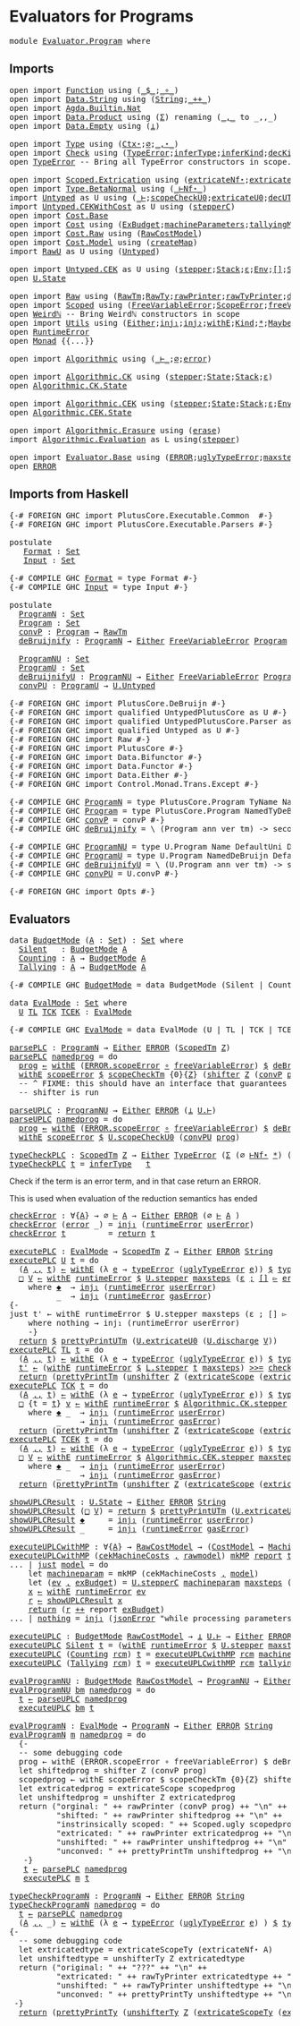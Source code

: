 # Evaluators for Programs

<pre class="Agda"><a id="32" class="Keyword">module</a> <a id="39" href="Evaluator.Program.html" class="Module">Evaluator.Program</a> <a id="57" class="Keyword">where</a>
</pre>
## Imports

<pre class="Agda"><a id="84" class="Keyword">open</a> <a id="89" class="Keyword">import</a> <a id="96" href="Function.html" class="Module">Function</a> <a id="105" class="Keyword">using</a> <a id="111" class="Symbol">(</a><a id="112" href="Function.Base.html#1928" class="Function Operator">_$_</a><a id="115" class="Symbol">;</a><a id="116" href="Function.Base.html#1040" class="Function Operator">_∘_</a><a id="119" class="Symbol">)</a>
<a id="121" class="Keyword">open</a> <a id="126" class="Keyword">import</a> <a id="133" href="Data.String.html" class="Module">Data.String</a> <a id="145" class="Keyword">using</a> <a id="151" class="Symbol">(</a><a id="152" href="Agda.Builtin.String.html#335" class="Postulate">String</a><a id="158" class="Symbol">;</a><a id="159" href="Data.String.Base.html#2375" class="Function Operator">_++_</a><a id="163" class="Symbol">)</a>
<a id="165" class="Keyword">open</a> <a id="170" class="Keyword">import</a> <a id="177" href="Agda.Builtin.Nat.html" class="Module">Agda.Builtin.Nat</a>
<a id="194" class="Keyword">open</a> <a id="199" class="Keyword">import</a> <a id="206" href="Data.Product.html" class="Module">Data.Product</a> <a id="219" class="Keyword">using</a> <a id="225" class="Symbol">(</a><a id="226" href="Agda.Builtin.Sigma.html#165" class="Record">Σ</a><a id="227" class="Symbol">)</a> <a id="229" class="Keyword">renaming</a> <a id="238" class="Symbol">(</a><a id="239" href="Agda.Builtin.Sigma.html#235" class="InductiveConstructor Operator">_,_</a> <a id="243" class="Symbol">to</a> <a id="246" class="InductiveConstructor Operator">_,,_</a><a id="250" class="Symbol">)</a>
<a id="252" class="Keyword">open</a> <a id="257" class="Keyword">import</a> <a id="264" href="Data.Empty.html" class="Module">Data.Empty</a> <a id="275" class="Keyword">using</a> <a id="281" class="Symbol">(</a><a id="282" href="Data.Empty.html#535" class="Datatype">⊥</a><a id="283" class="Symbol">)</a> 

<a id="287" class="Keyword">open</a> <a id="292" class="Keyword">import</a> <a id="299" href="Type.html" class="Module">Type</a> <a id="304" class="Keyword">using</a> <a id="310" class="Symbol">(</a><a id="311" href="Type.html#515" class="Datatype">Ctx⋆</a><a id="315" class="Symbol">;</a><a id="316" href="Type.html#534" class="InductiveConstructor">∅</a><a id="317" class="Symbol">;</a><a id="318" href="Type.html#545" class="InductiveConstructor Operator">_,⋆_</a><a id="322" class="Symbol">)</a>
<a id="324" class="Keyword">open</a> <a id="329" class="Keyword">import</a> <a id="336" href="Check.html" class="Module">Check</a> <a id="342" class="Keyword">using</a> <a id="348" class="Symbol">(</a><a id="349" href="Check.html#2113" class="Datatype">TypeError</a><a id="358" class="Symbol">;</a><a id="359" href="Check.html#17832" class="Function">inferType</a><a id="368" class="Symbol">;</a><a id="369" href="Check.html#8682" class="Function">inferKind</a><a id="378" class="Symbol">;</a><a id="379" href="Check.html#3290" class="Function">decKind</a><a id="386" class="Symbol">;</a><a id="387" href="Check.html#8606" class="Function">checkKind</a><a id="396" class="Symbol">;</a><a id="397" href="Check.html#17738" class="Function">checkType</a><a id="406" class="Symbol">)</a>
<a id="408" class="Keyword">open</a> <a id="413" href="Check.html#2113" class="Module">TypeError</a> <a id="423" class="Comment">-- Bring all TypeError constructors in scope.</a>

<a id="470" class="Keyword">open</a> <a id="475" class="Keyword">import</a> <a id="482" href="Scoped.Extrication.html" class="Module">Scoped.Extrication</a> <a id="501" class="Keyword">using</a> <a id="507" class="Symbol">(</a><a id="508" href="Scoped.Extrication.html#1270" class="Function">extricateNf⋆</a><a id="520" class="Symbol">;</a><a id="521" href="Scoped.Extrication.html#2985" class="Function">extricate</a><a id="530" class="Symbol">)</a>
<a id="532" class="Keyword">open</a> <a id="537" class="Keyword">import</a> <a id="544" href="Type.BetaNormal.html" class="Module">Type.BetaNormal</a> <a id="560" class="Keyword">using</a> <a id="566" class="Symbol">(</a><a id="567" href="Type.BetaNormal.html#1002" class="Datatype Operator">_⊢Nf⋆_</a><a id="573" class="Symbol">)</a>
<a id="575" class="Keyword">import</a> <a id="582" href="Untyped.html" class="Module">Untyped</a> <a id="590" class="Symbol">as</a> <a id="593" class="Module">U</a> <a id="595" class="Keyword">using</a> <a id="601" class="Symbol">(</a><a id="602" href="Untyped.html#1295" class="Datatype Operator">_⊢</a><a id="604" class="Symbol">;</a><a id="605" href="Untyped.html#5840" class="Function">scopeCheckU0</a><a id="617" class="Symbol">;</a><a id="618" href="Untyped.html#4512" class="Function">extricateU0</a><a id="629" class="Symbol">;</a><a id="630" href="Untyped.html#6023" class="Function">decUTm</a><a id="636" class="Symbol">)</a>
<a id="638" class="Keyword">import</a> <a id="645" href="Untyped.CEKWithCost.html" class="Module">Untyped.CEKWithCost</a> <a id="665" class="Symbol">as</a> <a id="668" class="Module">U</a> <a id="670" class="Keyword">using</a> <a id="676" class="Symbol">(</a><a id="677" href="Untyped.CEKWithCost.html#6578" class="Function">stepperC</a><a id="685" class="Symbol">)</a>
<a id="687" class="Keyword">open</a> <a id="692" class="Keyword">import</a> <a id="699" href="Cost.Base.html" class="Module">Cost.Base</a>
<a id="709" class="Keyword">open</a> <a id="714" class="Keyword">import</a> <a id="721" href="Cost.html" class="Module">Cost</a> <a id="726" class="Keyword">using</a> <a id="732" class="Symbol">(</a><a id="733" href="Cost.html#1926" class="Record">ExBudget</a><a id="741" class="Symbol">;</a><a id="742" href="Cost.html#4619" class="Function">machineParameters</a><a id="759" class="Symbol">;</a><a id="760" href="Cost.html#6831" class="Function">tallyingMachineParameters</a><a id="785" class="Symbol">;</a><a id="786" href="Cost.html#4834" class="Function">countingReport</a><a id="800" class="Symbol">;</a><a id="801" href="Cost.html#7084" class="Function">tallyingReport</a><a id="815" class="Symbol">;</a><a id="816" href="Cost.html#3578" class="Function">CostModel</a><a id="825" class="Symbol">)</a>
<a id="827" class="Keyword">open</a> <a id="832" class="Keyword">import</a> <a id="839" href="Cost.Raw.html" class="Module">Cost.Raw</a> <a id="848" class="Keyword">using</a> <a id="854" class="Symbol">(</a><a id="855" href="Cost.Raw.html#4818" class="Function">RawCostModel</a><a id="867" class="Symbol">)</a>
<a id="869" class="Keyword">open</a> <a id="874" class="Keyword">import</a> <a id="881" href="Cost.Model.html" class="Module">Cost.Model</a> <a id="892" class="Keyword">using</a> <a id="898" class="Symbol">(</a><a id="899" href="Cost.Model.html#8450" class="Function">createMap</a><a id="908" class="Symbol">)</a>
<a id="910" class="Keyword">import</a> <a id="917" href="RawU.html" class="Module">RawU</a> <a id="922" class="Symbol">as</a> <a id="925" class="Module">U</a> <a id="927" class="Keyword">using</a> <a id="933" class="Symbol">(</a><a id="934" href="RawU.html#6136" class="Datatype">Untyped</a><a id="941" class="Symbol">)</a>

<a id="944" class="Keyword">open</a> <a id="949" class="Keyword">import</a> <a id="956" href="Untyped.CEK.html" class="Module">Untyped.CEK</a> <a id="968" class="Symbol">as</a> <a id="971" class="Module">U</a> <a id="973" class="Keyword">using</a> <a id="979" class="Symbol">(</a><a id="980" href="Untyped.CEK.html#21028" class="Function">stepper</a><a id="987" class="Symbol">;</a><a id="988" href="Untyped.CEK.html#1138" class="Datatype">Stack</a><a id="993" class="Symbol">;</a><a id="994" href="Untyped.CEK.html#1168" class="InductiveConstructor">ε</a><a id="995" class="Symbol">;</a><a id="996" href="Untyped.CEK.html#1241" class="Datatype">Env</a><a id="999" class="Symbol">;</a><a id="1000" href="Untyped.CEK.html#1265" class="InductiveConstructor">[]</a><a id="1002" class="Symbol">;</a><a id="1003" href="Untyped.CEK.html#3507" class="Datatype">State</a><a id="1008" class="Symbol">)</a>
<a id="1010" class="Keyword">open</a> <a id="1015" href="Untyped.CEK.html#3507" class="Module">U.State</a>

<a id="1024" class="Keyword">open</a> <a id="1029" class="Keyword">import</a> <a id="1036" href="Raw.html" class="Module">Raw</a> <a id="1040" class="Keyword">using</a> <a id="1046" class="Symbol">(</a><a id="1047" href="Raw.html#1403" class="Datatype">RawTm</a><a id="1052" class="Symbol">;</a><a id="1053" href="Raw.html#778" class="Datatype">RawTy</a><a id="1058" class="Symbol">;</a><a id="1059" href="Raw.html#5704" class="Function">rawPrinter</a><a id="1069" class="Symbol">;</a><a id="1070" href="Raw.html#4675" class="Function">rawTyPrinter</a><a id="1082" class="Symbol">;</a><a id="1083" href="Raw.html#2608" class="Function">decRTy</a><a id="1089" class="Symbol">;</a><a id="1090" href="Raw.html#3421" class="Function">decRTm</a><a id="1096" class="Symbol">)</a>
<a id="1098" class="Keyword">open</a> <a id="1103" class="Keyword">import</a> <a id="1110" href="Scoped.html" class="Module">Scoped</a> <a id="1117" class="Keyword">using</a> <a id="1123" class="Symbol">(</a><a id="1124" href="Scoped.html#7696" class="Postulate">FreeVariableError</a><a id="1141" class="Symbol">;</a><a id="1142" href="Scoped.html#7791" class="Datatype">ScopeError</a><a id="1152" class="Symbol">;</a><a id="1153" href="Scoped.html#7840" class="InductiveConstructor">freeVariableError</a><a id="1170" class="Symbol">;</a><a id="1171" href="Scoped.html#10940" class="Function">extricateScopeTy</a><a id="1187" class="Symbol">;</a><a id="1188" href="Scoped.html#6863" class="Datatype">ScopedTm</a><a id="1196" class="Symbol">;</a><a id="1197" href="Scoped.html#1381" class="Datatype">Weirdℕ</a><a id="1203" class="Symbol">;</a><a id="1204" href="Scoped.html#9699" class="Function">scopeCheckTm</a><a id="1216" class="Symbol">;</a><a id="1217" href="Scoped.html#4326" class="Function">shifter</a><a id="1224" class="Symbol">;</a><a id="1225" href="Scoped.html#5985" class="Function">unshifter</a><a id="1234" class="Symbol">;</a><a id="1235" href="Scoped.html#11919" class="Function">extricateScope</a><a id="1249" class="Symbol">;</a><a id="1250" href="Scoped.html#5160" class="Function">unshifterTy</a><a id="1261" class="Symbol">;</a><a id="1262" href="Scoped.html#8523" class="Function">scopeCheckTy</a><a id="1274" class="Symbol">;</a><a id="1275" href="Scoped.html#3525" class="Function">shifterTy</a><a id="1284" class="Symbol">)</a>
<a id="1286" class="Keyword">open</a> <a id="1291" href="Scoped.html#1381" class="Module">Weirdℕ</a> <a id="1298" class="Comment">-- Bring Weirdℕ constructors in scope</a>
<a id="1336" class="Keyword">open</a> <a id="1341" class="Keyword">import</a> <a id="1348" href="Utils.html" class="Module">Utils</a> <a id="1354" class="Keyword">using</a> <a id="1360" class="Symbol">(</a><a id="1361" href="Utils.html#1092" class="Datatype">Either</a><a id="1367" class="Symbol">;</a><a id="1368" href="Utils.html#1125" class="InductiveConstructor">inj₁</a><a id="1372" class="Symbol">;</a><a id="1373" href="Utils.html#1149" class="InductiveConstructor">inj₂</a><a id="1377" class="Symbol">;</a><a id="1378" href="Utils.html#3666" class="Function">withE</a><a id="1383" class="Symbol">;</a><a id="1384" href="Utils.html#6768" class="Datatype">Kind</a><a id="1388" class="Symbol">;</a><a id="1389" href="Utils.html#6787" class="InductiveConstructor">*</a><a id="1390" class="Symbol">;</a><a id="1391" href="Agda.Builtin.Maybe.html#135" class="Datatype">Maybe</a><a id="1396" class="Symbol">;</a><a id="1397" href="Agda.Builtin.Maybe.html#194" class="InductiveConstructor">nothing</a><a id="1404" class="Symbol">;</a><a id="1405" href="Agda.Builtin.Maybe.html#173" class="InductiveConstructor">just</a><a id="1409" class="Symbol">;</a><a id="1410" href="Utils.html#2832" class="Record">Monad</a><a id="1415" class="Symbol">;</a><a id="1416" href="Utils.html#4328" class="Datatype">RuntimeError</a><a id="1428" class="Symbol">;</a><a id="1429" href="Utils.html#3781" class="Function">dec2Either</a><a id="1439" class="Symbol">;</a><a id="1440" href="Utils.html#3971" class="InductiveConstructor Operator">_,_</a><a id="1443" class="Symbol">)</a>
<a id="1445" class="Keyword">open</a> <a id="1450" href="Utils.html#4328" class="Module">RuntimeError</a>
<a id="1463" class="Keyword">open</a> <a id="1468" href="Utils.html#2832" class="Module">Monad</a> <a id="1474" class="Symbol">{{...}}</a>

<a id="1483" class="Keyword">open</a> <a id="1488" class="Keyword">import</a> <a id="1495" href="Algorithmic.html" class="Module">Algorithmic</a> <a id="1507" class="Keyword">using</a> <a id="1513" class="Symbol">(</a><a id="1514" href="Algorithmic.html#5258" class="Datatype Operator">_⊢_</a><a id="1517" class="Symbol">;</a><a id="1518" href="Algorithmic.html#1628" class="InductiveConstructor">∅</a><a id="1519" class="Symbol">;</a><a id="1520" href="Algorithmic.html#7612" class="InductiveConstructor">error</a><a id="1525" class="Symbol">)</a>

<a id="1528" class="Keyword">open</a> <a id="1533" class="Keyword">import</a> <a id="1540" href="Algorithmic.CK.html" class="Module">Algorithmic.CK</a> <a id="1555" class="Keyword">using</a> <a id="1561" class="Symbol">(</a><a id="1562" href="Algorithmic.CK.html#4578" class="Function">stepper</a><a id="1569" class="Symbol">;</a><a id="1570" href="Algorithmic.CK.html#1271" class="Datatype">State</a><a id="1575" class="Symbol">;</a><a id="1576" href="Algorithmic.CK.html#1084" class="Datatype">Stack</a><a id="1581" class="Symbol">;</a><a id="1582" href="Algorithmic.CK.html#1135" class="InductiveConstructor">ε</a><a id="1583" class="Symbol">)</a>
<a id="1585" class="Keyword">open</a> <a id="1590" href="Algorithmic.CK.html#1271" class="Module">Algorithmic.CK.State</a>

<a id="1612" class="Keyword">open</a> <a id="1617" class="Keyword">import</a> <a id="1624" href="Algorithmic.CEK.html" class="Module">Algorithmic.CEK</a> <a id="1640" class="Keyword">using</a> <a id="1646" class="Symbol">(</a><a id="1647" href="Algorithmic.CEK.html#18491" class="Function">stepper</a><a id="1654" class="Symbol">;</a><a id="1655" href="Algorithmic.CEK.html#16090" class="Datatype">State</a><a id="1660" class="Symbol">;</a><a id="1661" href="Algorithmic.CEK.html#15959" class="Datatype">Stack</a><a id="1666" class="Symbol">;</a><a id="1667" href="Algorithmic.CEK.html#16011" class="InductiveConstructor">ε</a><a id="1668" class="Symbol">;</a><a id="1669" href="Algorithmic.CEK.html#1802" class="Datatype">Env</a><a id="1672" class="Symbol">;</a><a id="1673" href="Algorithmic.CEK.html#3805" class="InductiveConstructor">[]</a><a id="1675" class="Symbol">)</a>
<a id="1677" class="Keyword">open</a> <a id="1682" href="Algorithmic.CEK.html#16090" class="Module">Algorithmic.CEK.State</a>

<a id="1705" class="Keyword">open</a> <a id="1710" class="Keyword">import</a> <a id="1717" href="Algorithmic.Erasure.html" class="Module">Algorithmic.Erasure</a> <a id="1737" class="Keyword">using</a> <a id="1743" class="Symbol">(</a><a id="1744" href="Algorithmic.Erasure.html#2188" class="Function">erase</a><a id="1749" class="Symbol">)</a>
<a id="1751" class="Keyword">import</a> <a id="1758" href="Algorithmic.Evaluation.html" class="Module">Algorithmic.Evaluation</a> <a id="1781" class="Symbol">as</a> <a id="1784" class="Module">L</a> <a id="1786" class="Keyword">using</a><a id="1791" class="Symbol">(</a><a id="1792" href="Algorithmic.Evaluation.html#2063" class="Function">stepper</a><a id="1799" class="Symbol">)</a>

<a id="1802" class="Keyword">open</a> <a id="1807" class="Keyword">import</a> <a id="1814" href="Evaluator.Base.html" class="Module">Evaluator.Base</a> <a id="1829" class="Keyword">using</a> <a id="1835" class="Symbol">(</a><a id="1836" href="Evaluator.Base.html#1210" class="Datatype">ERROR</a><a id="1841" class="Symbol">;</a><a id="1842" href="Evaluator.Base.html#1431" class="Function">uglyTypeError</a><a id="1855" class="Symbol">;</a><a id="1856" href="Evaluator.Base.html#3031" class="Function">maxsteps</a><a id="1864" class="Symbol">;</a><a id="1865" href="Evaluator.Base.html#770" class="Postulate">prettyPrintUTm</a><a id="1879" class="Symbol">;</a><a id="1880" href="Evaluator.Base.html#703" class="Postulate">prettyPrintTm</a><a id="1893" class="Symbol">;</a><a id="1894" href="Evaluator.Base.html#736" class="Postulate">prettyPrintTy</a><a id="1907" class="Symbol">;</a><a id="1908" href="Evaluator.Base.html#458" class="Postulate">ParseError</a><a id="1918" class="Symbol">)</a>
<a id="1920" class="Keyword">open</a> <a id="1925" href="Evaluator.Base.html#1210" class="Module">ERROR</a>
</pre>
## Imports from Haskell

<pre class="Agda"><a id="1965" class="Symbol">{-#</a> <a id="1969" class="Keyword">FOREIGN</a> <a id="1977" class="Pragma">GHC</a> <a id="1981" class="Pragma">import</a> <a id="1988" class="Pragma">PlutusCore.Executable.Common</a>  <a id="2018" class="Symbol">#-}</a>
<a id="2022" class="Symbol">{-#</a> <a id="2026" class="Keyword">FOREIGN</a> <a id="2034" class="Pragma">GHC</a> <a id="2038" class="Pragma">import</a> <a id="2045" class="Pragma">PlutusCore.Executable.Parsers</a> <a id="2075" class="Symbol">#-}</a>

<a id="2080" class="Keyword">postulate</a>
   <a id="Format"></a><a id="2093" href="Evaluator.Program.html#2093" class="Postulate">Format</a> <a id="2100" class="Symbol">:</a> <a id="2102" href="Agda.Primitive.html#388" class="Primitive">Set</a>
   <a id="Input"></a><a id="2109" href="Evaluator.Program.html#2109" class="Postulate">Input</a> <a id="2115" class="Symbol">:</a> <a id="2117" href="Agda.Primitive.html#388" class="Primitive">Set</a>

<a id="2122" class="Symbol">{-#</a> <a id="2126" class="Keyword">COMPILE</a> <a id="2134" class="Keyword">GHC</a> <a id="2138" href="Evaluator.Program.html#2093" class="Postulate">Format</a> <a id="2145" class="Pragma">=</a> <a id="2147" class="Pragma">type</a> <a id="2152" class="Pragma">Format</a> <a id="2159" class="Symbol">#-}</a>
<a id="2163" class="Symbol">{-#</a> <a id="2167" class="Keyword">COMPILE</a> <a id="2175" class="Keyword">GHC</a> <a id="2179" href="Evaluator.Program.html#2109" class="Postulate">Input</a> <a id="2185" class="Pragma">=</a> <a id="2187" class="Pragma">type</a> <a id="2192" class="Pragma">Input</a> <a id="2198" class="Symbol">#-}</a>

<a id="2203" class="Keyword">postulate</a>
  <a id="ProgramN"></a><a id="2215" href="Evaluator.Program.html#2215" class="Postulate">ProgramN</a> <a id="2224" class="Symbol">:</a> <a id="2226" href="Agda.Primitive.html#388" class="Primitive">Set</a>
  <a id="Program"></a><a id="2232" href="Evaluator.Program.html#2232" class="Postulate">Program</a> <a id="2240" class="Symbol">:</a> <a id="2242" href="Agda.Primitive.html#388" class="Primitive">Set</a>
  <a id="convP"></a><a id="2248" href="Evaluator.Program.html#2248" class="Postulate">convP</a> <a id="2254" class="Symbol">:</a> <a id="2256" href="Evaluator.Program.html#2232" class="Postulate">Program</a> <a id="2264" class="Symbol">→</a> <a id="2266" href="Raw.html#1403" class="Datatype">RawTm</a>
  <a id="deBruijnify"></a><a id="2274" href="Evaluator.Program.html#2274" class="Postulate">deBruijnify</a> <a id="2286" class="Symbol">:</a> <a id="2288" href="Evaluator.Program.html#2215" class="Postulate">ProgramN</a> <a id="2297" class="Symbol">→</a> <a id="2299" href="Utils.html#1092" class="Datatype">Either</a> <a id="2306" href="Scoped.html#7696" class="Postulate">FreeVariableError</a> <a id="2324" href="Evaluator.Program.html#2232" class="Postulate">Program</a>

  <a id="ProgramNU"></a><a id="2335" href="Evaluator.Program.html#2335" class="Postulate">ProgramNU</a> <a id="2345" class="Symbol">:</a> <a id="2347" href="Agda.Primitive.html#388" class="Primitive">Set</a>
  <a id="ProgramU"></a><a id="2353" href="Evaluator.Program.html#2353" class="Postulate">ProgramU</a> <a id="2362" class="Symbol">:</a> <a id="2364" href="Agda.Primitive.html#388" class="Primitive">Set</a>
  <a id="deBruijnifyU"></a><a id="2370" href="Evaluator.Program.html#2370" class="Postulate">deBruijnifyU</a> <a id="2383" class="Symbol">:</a> <a id="2385" href="Evaluator.Program.html#2335" class="Postulate">ProgramNU</a> <a id="2395" class="Symbol">→</a> <a id="2397" href="Utils.html#1092" class="Datatype">Either</a> <a id="2404" href="Scoped.html#7696" class="Postulate">FreeVariableError</a> <a id="2422" href="Evaluator.Program.html#2353" class="Postulate">ProgramU</a>
  <a id="convPU"></a><a id="2433" href="Evaluator.Program.html#2433" class="Postulate">convPU</a> <a id="2440" class="Symbol">:</a> <a id="2442" href="Evaluator.Program.html#2353" class="Postulate">ProgramU</a> <a id="2451" class="Symbol">→</a> <a id="2453" href="RawU.html#6136" class="Datatype">U.Untyped</a>

<a id="2464" class="Symbol">{-#</a> <a id="2468" class="Keyword">FOREIGN</a> <a id="2476" class="Pragma">GHC</a> <a id="2480" class="Pragma">import</a> <a id="2487" class="Pragma">PlutusCore.DeBruijn</a> <a id="2507" class="Symbol">#-}</a>
<a id="2511" class="Symbol">{-#</a> <a id="2515" class="Keyword">FOREIGN</a> <a id="2523" class="Pragma">GHC</a> <a id="2527" class="Pragma">import</a> <a id="2534" class="Pragma">qualified</a> <a id="2544" class="Pragma">UntypedPlutusCore</a> <a id="2562" class="Pragma">as</a> <a id="2565" class="Pragma">U</a> <a id="2567" class="Symbol">#-}</a>
<a id="2571" class="Symbol">{-#</a> <a id="2575" class="Keyword">FOREIGN</a> <a id="2583" class="Pragma">GHC</a> <a id="2587" class="Pragma">import</a> <a id="2594" class="Pragma">qualified</a> <a id="2604" class="Pragma">UntypedPlutusCore.Parser</a> <a id="2629" class="Pragma">as</a> <a id="2632" class="Pragma">U</a> <a id="2634" class="Symbol">#-}</a>
<a id="2638" class="Symbol">{-#</a> <a id="2642" class="Keyword">FOREIGN</a> <a id="2650" class="Pragma">GHC</a> <a id="2654" class="Pragma">import</a> <a id="2661" class="Pragma">qualified</a> <a id="2671" class="Pragma">Untyped</a> <a id="2679" class="Pragma">as</a> <a id="2682" class="Pragma">U</a> <a id="2684" class="Symbol">#-}</a>
<a id="2688" class="Symbol">{-#</a> <a id="2692" class="Keyword">FOREIGN</a> <a id="2700" class="Pragma">GHC</a> <a id="2704" class="Pragma">import</a> <a id="2711" class="Pragma">Raw</a> <a id="2715" class="Symbol">#-}</a>
<a id="2719" class="Symbol">{-#</a> <a id="2723" class="Keyword">FOREIGN</a> <a id="2731" class="Pragma">GHC</a> <a id="2735" class="Pragma">import</a> <a id="2742" class="Pragma">PlutusCore</a> <a id="2753" class="Symbol">#-}</a>
<a id="2757" class="Symbol">{-#</a> <a id="2761" class="Keyword">FOREIGN</a> <a id="2769" class="Pragma">GHC</a> <a id="2773" class="Pragma">import</a> <a id="2780" class="Pragma">Data.Bifunctor</a> <a id="2795" class="Symbol">#-}</a>
<a id="2799" class="Symbol">{-#</a> <a id="2803" class="Keyword">FOREIGN</a> <a id="2811" class="Pragma">GHC</a> <a id="2815" class="Pragma">import</a> <a id="2822" class="Pragma">Data.Functor</a> <a id="2835" class="Symbol">#-}</a>
<a id="2839" class="Symbol">{-#</a> <a id="2843" class="Keyword">FOREIGN</a> <a id="2851" class="Pragma">GHC</a> <a id="2855" class="Pragma">import</a> <a id="2862" class="Pragma">Data.Either</a> <a id="2874" class="Symbol">#-}</a>
<a id="2878" class="Symbol">{-#</a> <a id="2882" class="Keyword">FOREIGN</a> <a id="2890" class="Pragma">GHC</a> <a id="2894" class="Pragma">import</a> <a id="2901" class="Pragma">Control.Monad.Trans.Except</a> <a id="2928" class="Symbol">#-}</a>

<a id="2933" class="Symbol">{-#</a> <a id="2937" class="Keyword">COMPILE</a> <a id="2945" class="Keyword">GHC</a> <a id="2949" href="Evaluator.Program.html#2215" class="Postulate">ProgramN</a> <a id="2958" class="Pragma">=</a> <a id="2960" class="Pragma">type</a> <a id="2965" class="Pragma">PlutusCore.Program</a> <a id="2984" class="Pragma">TyName</a> <a id="2991" class="Pragma">Name</a> <a id="2996" class="Pragma">DefaultUni</a> <a id="3007" class="Pragma">DefaultFun</a> <a id="3018" class="Pragma">PlutusCore.SrcSpan</a> <a id="3037" class="Symbol">#-}</a>
<a id="3041" class="Symbol">{-#</a> <a id="3045" class="Keyword">COMPILE</a> <a id="3053" class="Keyword">GHC</a> <a id="3057" href="Evaluator.Program.html#2232" class="Postulate">Program</a> <a id="3065" class="Pragma">=</a> <a id="3067" class="Pragma">type</a> <a id="3072" class="Pragma">PlutusCore.Program</a> <a id="3091" class="Pragma">NamedTyDeBruijn</a> <a id="3107" class="Pragma">NamedDeBruijn</a> <a id="3121" class="Pragma">DefaultUni</a> <a id="3132" class="Pragma">DefaultFun</a> <a id="3143" class="Pragma">()</a> <a id="3146" class="Symbol">#-}</a>
<a id="3150" class="Symbol">{-#</a> <a id="3154" class="Keyword">COMPILE</a> <a id="3162" class="Keyword">GHC</a> <a id="3166" href="Evaluator.Program.html#2248" class="Postulate">convP</a> <a id="3172" class="Pragma">=</a> <a id="3174" class="Pragma">convP</a> <a id="3180" class="Symbol">#-}</a>
<a id="3184" class="Symbol">{-#</a> <a id="3188" class="Keyword">COMPILE</a> <a id="3196" class="Keyword">GHC</a> <a id="3200" href="Evaluator.Program.html#2274" class="Postulate">deBruijnify</a> <a id="3212" class="Pragma">=</a> <a id="3214" class="Pragma">\</a> <a id="3216" class="Pragma">(Program</a> <a id="3225" class="Pragma">ann</a> <a id="3229" class="Pragma">ver</a> <a id="3233" class="Pragma">tm)</a> <a id="3237" class="Pragma">-&gt;</a> <a id="3240" class="Pragma">second</a> <a id="3247" class="Pragma">(void</a> <a id="3253" class="Pragma">.</a> <a id="3255" class="Pragma">Program</a> <a id="3263" class="Pragma">ann</a> <a id="3267" class="Pragma">ver)</a> <a id="3272" class="Pragma">.</a> <a id="3274" class="Pragma">runExcept</a> <a id="3284" class="Pragma">$</a> <a id="3286" class="Pragma">deBruijnTerm</a> <a id="3299" class="Pragma">tm</a> <a id="3302" class="Symbol">#-}</a>

<a id="3307" class="Symbol">{-#</a> <a id="3311" class="Keyword">COMPILE</a> <a id="3319" class="Keyword">GHC</a> <a id="3323" href="Evaluator.Program.html#2335" class="Postulate">ProgramNU</a> <a id="3333" class="Pragma">=</a> <a id="3335" class="Pragma">type</a> <a id="3340" class="Pragma">U.Program</a> <a id="3350" class="Pragma">Name</a> <a id="3355" class="Pragma">DefaultUni</a> <a id="3366" class="Pragma">DefaultFun</a> <a id="3377" class="Pragma">PlutusCore.SrcSpan</a> <a id="3396" class="Symbol">#-}</a>
<a id="3400" class="Symbol">{-#</a> <a id="3404" class="Keyword">COMPILE</a> <a id="3412" class="Keyword">GHC</a> <a id="3416" href="Evaluator.Program.html#2353" class="Postulate">ProgramU</a> <a id="3425" class="Pragma">=</a> <a id="3427" class="Pragma">type</a> <a id="3432" class="Pragma">U.Program</a> <a id="3442" class="Pragma">NamedDeBruijn</a> <a id="3456" class="Pragma">DefaultUni</a> <a id="3467" class="Pragma">DefaultFun</a> <a id="3478" class="Pragma">()</a> <a id="3481" class="Symbol">#-}</a>
<a id="3485" class="Symbol">{-#</a> <a id="3489" class="Keyword">COMPILE</a> <a id="3497" class="Keyword">GHC</a> <a id="3501" href="Evaluator.Program.html#2370" class="Postulate">deBruijnifyU</a> <a id="3514" class="Pragma">=</a> <a id="3516" class="Pragma">\</a> <a id="3518" class="Pragma">(U.Program</a> <a id="3529" class="Pragma">ann</a> <a id="3533" class="Pragma">ver</a> <a id="3537" class="Pragma">tm)</a> <a id="3541" class="Pragma">-&gt;</a> <a id="3544" class="Pragma">second</a> <a id="3551" class="Pragma">(void</a> <a id="3557" class="Pragma">.</a> <a id="3559" class="Pragma">U.Program</a> <a id="3569" class="Pragma">ann</a> <a id="3573" class="Pragma">ver)</a> <a id="3578" class="Pragma">.</a> <a id="3580" class="Pragma">runExcept</a> <a id="3590" class="Pragma">$</a> <a id="3592" class="Pragma">U.deBruijnTerm</a> <a id="3607" class="Pragma">tm</a> <a id="3610" class="Symbol">#-}</a>
<a id="3614" class="Symbol">{-#</a> <a id="3618" class="Keyword">COMPILE</a> <a id="3626" class="Keyword">GHC</a> <a id="3630" href="Evaluator.Program.html#2433" class="Postulate">convPU</a> <a id="3637" class="Pragma">=</a> <a id="3639" class="Pragma">U.convP</a> <a id="3647" class="Symbol">#-}</a>

<a id="3652" class="Symbol">{-#</a> <a id="3656" class="Keyword">FOREIGN</a> <a id="3664" class="Pragma">GHC</a> <a id="3668" class="Pragma">import</a> <a id="3675" class="Pragma">Opts</a> <a id="3680" class="Symbol">#-}</a>
</pre>
## Evaluators

<pre class="Agda"><a id="3708" class="Keyword">data</a> <a id="BudgetMode"></a><a id="3713" href="Evaluator.Program.html#3713" class="Datatype">BudgetMode</a> <a id="3724" class="Symbol">(</a><a id="3725" href="Evaluator.Program.html#3725" class="Bound">A</a> <a id="3727" class="Symbol">:</a> <a id="3729" href="Agda.Primitive.html#388" class="Primitive">Set</a><a id="3732" class="Symbol">)</a> <a id="3734" class="Symbol">:</a> <a id="3736" href="Agda.Primitive.html#388" class="Primitive">Set</a> <a id="3740" class="Keyword">where</a> 
  <a id="BudgetMode.Silent"></a><a id="3749" href="Evaluator.Program.html#3749" class="InductiveConstructor">Silent</a>   <a id="3758" class="Symbol">:</a> <a id="3760" href="Evaluator.Program.html#3713" class="Datatype">BudgetMode</a> <a id="3771" href="Evaluator.Program.html#3725" class="Bound">A</a>
  <a id="BudgetMode.Counting"></a><a id="3775" href="Evaluator.Program.html#3775" class="InductiveConstructor">Counting</a> <a id="3784" class="Symbol">:</a> <a id="3786" href="Evaluator.Program.html#3725" class="Bound">A</a> <a id="3788" class="Symbol">→</a> <a id="3790" href="Evaluator.Program.html#3713" class="Datatype">BudgetMode</a> <a id="3801" href="Evaluator.Program.html#3725" class="Bound">A</a>
  <a id="BudgetMode.Tallying"></a><a id="3805" href="Evaluator.Program.html#3805" class="InductiveConstructor">Tallying</a> <a id="3814" class="Symbol">:</a> <a id="3816" href="Evaluator.Program.html#3725" class="Bound">A</a> <a id="3818" class="Symbol">→</a> <a id="3820" href="Evaluator.Program.html#3713" class="Datatype">BudgetMode</a> <a id="3831" href="Evaluator.Program.html#3725" class="Bound">A</a>

<a id="3834" class="Symbol">{-#</a> <a id="3838" class="Keyword">COMPILE</a> <a id="3846" class="Keyword">GHC</a> <a id="3850" href="Evaluator.Program.html#3713" class="Datatype">BudgetMode</a> <a id="3861" class="Pragma">=</a> <a id="3863" class="Pragma">data</a> <a id="3868" class="Pragma">BudgetMode</a> <a id="3879" class="Pragma">(Silent</a> <a id="3887" class="Pragma">|</a> <a id="3889" class="Pragma">Counting</a> <a id="3898" class="Pragma">|</a> <a id="3900" class="Pragma">Tallying)</a> <a id="3910" class="Symbol">#-}</a>

<a id="3915" class="Keyword">data</a> <a id="EvalMode"></a><a id="3920" href="Evaluator.Program.html#3920" class="Datatype">EvalMode</a> <a id="3929" class="Symbol">:</a> <a id="3931" href="Agda.Primitive.html#388" class="Primitive">Set</a> <a id="3935" class="Keyword">where</a>
  <a id="EvalMode.U"></a><a id="3943" href="Evaluator.Program.html#3943" class="InductiveConstructor">U</a> <a id="EvalMode.TL"></a><a id="3945" href="Evaluator.Program.html#3945" class="InductiveConstructor">TL</a> <a id="EvalMode.TCK"></a><a id="3948" href="Evaluator.Program.html#3948" class="InductiveConstructor">TCK</a> <a id="EvalMode.TCEK"></a><a id="3952" href="Evaluator.Program.html#3952" class="InductiveConstructor">TCEK</a> <a id="3957" class="Symbol">:</a> <a id="3959" href="Evaluator.Program.html#3920" class="Datatype">EvalMode</a>

<a id="3969" class="Symbol">{-#</a> <a id="3973" class="Keyword">COMPILE</a> <a id="3981" class="Keyword">GHC</a> <a id="3985" href="Evaluator.Program.html#3920" class="Datatype">EvalMode</a> <a id="3994" class="Pragma">=</a> <a id="3996" class="Pragma">data</a> <a id="4001" class="Pragma">EvalMode</a> <a id="4010" class="Pragma">(U</a> <a id="4013" class="Pragma">|</a> <a id="4015" class="Pragma">TL</a> <a id="4018" class="Pragma">|</a> <a id="4020" class="Pragma">TCK</a> <a id="4024" class="Pragma">|</a> <a id="4026" class="Pragma">TCEK)</a> <a id="4032" class="Symbol">#-}</a>

<a id="parsePLC"></a><a id="4037" href="Evaluator.Program.html#4037" class="Function">parsePLC</a> <a id="4046" class="Symbol">:</a> <a id="4048" href="Evaluator.Program.html#2215" class="Postulate">ProgramN</a> <a id="4057" class="Symbol">→</a> <a id="4059" href="Utils.html#1092" class="Datatype">Either</a> <a id="4066" href="Evaluator.Base.html#1210" class="Datatype">ERROR</a> <a id="4072" class="Symbol">(</a><a id="4073" href="Scoped.html#6863" class="Datatype">ScopedTm</a> <a id="4082" href="Scoped.html#1406" class="InductiveConstructor">Z</a><a id="4083" class="Symbol">)</a>
<a id="4085" href="Evaluator.Program.html#4037" class="Function">parsePLC</a> <a id="4094" href="Evaluator.Program.html#4094" class="Bound">namedprog</a> <a id="4104" class="Symbol">=</a> <a id="4106" class="Keyword">do</a>
  <a id="4111" href="Evaluator.Program.html#4111" class="Bound">prog</a> <a id="4116" href="Utils.html#2907" class="Field Operator">←</a> <a id="4118" href="Utils.html#3666" class="Function">withE</a> <a id="4124" class="Symbol">(</a><a id="4125" href="Evaluator.Base.html#1293" class="InductiveConstructor">ERROR.scopeError</a> <a id="4142" href="Function.Base.html#1040" class="Function Operator">∘</a> <a id="4144" href="Scoped.html#7840" class="InductiveConstructor">freeVariableError</a><a id="4161" class="Symbol">)</a> <a id="4163" href="Function.Base.html#1928" class="Function Operator">$</a> <a id="4165" href="Evaluator.Program.html#2274" class="Postulate">deBruijnify</a> <a id="4177" href="Evaluator.Program.html#4094" class="Bound">namedprog</a>
  <a id="4189" href="Utils.html#3666" class="Function">withE</a> <a id="4195" href="Evaluator.Base.html#1293" class="InductiveConstructor">scopeError</a> <a id="4206" href="Function.Base.html#1928" class="Function Operator">$</a> <a id="4208" href="Scoped.html#9699" class="Function">scopeCheckTm</a> <a id="4221" class="Symbol">{</a><a id="4222" class="Number">0</a><a id="4223" class="Symbol">}{</a><a id="4225" href="Scoped.html#1406" class="InductiveConstructor">Z</a><a id="4226" class="Symbol">}</a> <a id="4228" class="Symbol">(</a><a id="4229" href="Scoped.html#4326" class="Function">shifter</a> <a id="4237" href="Scoped.html#1406" class="InductiveConstructor">Z</a> <a id="4239" class="Symbol">(</a><a id="4240" href="Evaluator.Program.html#2248" class="Postulate">convP</a> <a id="4246" href="Evaluator.Program.html#4111" class="Bound">prog</a><a id="4250" class="Symbol">))</a>
  <a id="4255" class="Comment">-- ^ FIXME: this should have an interface that guarantees that the</a>
  <a id="4324" class="Comment">-- shifter is run</a>

<a id="parseUPLC"></a><a id="4343" href="Evaluator.Program.html#4343" class="Function">parseUPLC</a> <a id="4353" class="Symbol">:</a> <a id="4355" href="Evaluator.Program.html#2335" class="Postulate">ProgramNU</a> <a id="4365" class="Symbol">→</a> <a id="4367" href="Utils.html#1092" class="Datatype">Either</a> <a id="4374" href="Evaluator.Base.html#1210" class="Datatype">ERROR</a> <a id="4380" class="Symbol">(</a><a id="4381" href="Data.Empty.html#535" class="Datatype">⊥</a> <a id="4383" href="Untyped.html#1295" class="Datatype Operator">U.⊢</a><a id="4386" class="Symbol">)</a>
<a id="4388" href="Evaluator.Program.html#4343" class="Function">parseUPLC</a> <a id="4398" href="Evaluator.Program.html#4398" class="Bound">namedprog</a> <a id="4408" class="Symbol">=</a> <a id="4410" class="Keyword">do</a>
  <a id="4415" href="Evaluator.Program.html#4415" class="Bound">prog</a> <a id="4420" href="Utils.html#2907" class="Field Operator">←</a> <a id="4422" href="Utils.html#3666" class="Function">withE</a> <a id="4428" class="Symbol">(</a><a id="4429" href="Evaluator.Base.html#1293" class="InductiveConstructor">ERROR.scopeError</a> <a id="4446" href="Function.Base.html#1040" class="Function Operator">∘</a> <a id="4448" href="Scoped.html#7840" class="InductiveConstructor">freeVariableError</a><a id="4465" class="Symbol">)</a> <a id="4467" href="Function.Base.html#1928" class="Function Operator">$</a> <a id="4469" href="Evaluator.Program.html#2370" class="Postulate">deBruijnifyU</a> <a id="4482" href="Evaluator.Program.html#4398" class="Bound">namedprog</a>
  <a id="4494" href="Utils.html#3666" class="Function">withE</a> <a id="4500" href="Evaluator.Base.html#1293" class="InductiveConstructor">scopeError</a> <a id="4511" href="Function.Base.html#1928" class="Function Operator">$</a> <a id="4513" href="Untyped.html#5840" class="Function">U.scopeCheckU0</a> <a id="4528" class="Symbol">(</a><a id="4529" href="Evaluator.Program.html#2433" class="Postulate">convPU</a> <a id="4536" href="Evaluator.Program.html#4415" class="Bound">prog</a><a id="4540" class="Symbol">)</a>

<a id="typeCheckPLC"></a><a id="4543" href="Evaluator.Program.html#4543" class="Function">typeCheckPLC</a> <a id="4556" class="Symbol">:</a> <a id="4558" href="Scoped.html#6863" class="Datatype">ScopedTm</a> <a id="4567" href="Scoped.html#1406" class="InductiveConstructor">Z</a> <a id="4569" class="Symbol">→</a> <a id="4571" href="Utils.html#1092" class="Datatype">Either</a> <a id="4578" href="Check.html#2113" class="Datatype">TypeError</a> <a id="4588" class="Symbol">(</a><a id="4589" href="Agda.Builtin.Sigma.html#165" class="Record">Σ</a> <a id="4591" class="Symbol">(</a><a id="4592" class="InductiveConstructor">∅</a> <a id="4594" href="Type.BetaNormal.html#1002" class="Datatype Operator">⊢Nf⋆</a> <a id="4599" href="Utils.html#6787" class="InductiveConstructor">*</a><a id="4600" class="Symbol">)</a> <a id="4602" class="Symbol">(</a><a id="4603" class="InductiveConstructor">∅</a> <a id="4605" href="Algorithmic.html#5258" class="Datatype Operator">⊢_</a><a id="4607" class="Symbol">))</a>
<a id="4610" href="Evaluator.Program.html#4543" class="Function">typeCheckPLC</a> <a id="4623" href="Evaluator.Program.html#4623" class="Bound">t</a> <a id="4625" class="Symbol">=</a> <a id="4627" href="Check.html#17832" class="Function">inferType</a> <a id="4637" class="Symbol">_</a> <a id="4639" href="Evaluator.Program.html#4623" class="Bound">t</a>
</pre>
Check if the term is an error term, and in that case return an ERROR.

This is used when evaluation of the reduction semantics has ended

<pre class="Agda"><a id="checkError"></a><a id="4788" href="Evaluator.Program.html#4788" class="Function">checkError</a> <a id="4799" class="Symbol">:</a> <a id="4801" class="Symbol">∀{</a><a id="4803" href="Evaluator.Program.html#4803" class="Bound">A</a><a id="4804" class="Symbol">}</a> <a id="4806" class="Symbol">→</a> <a id="4808" class="InductiveConstructor">∅</a> <a id="4810" href="Algorithmic.html#5258" class="Datatype Operator">⊢</a> <a id="4812" href="Evaluator.Program.html#4803" class="Bound">A</a> <a id="4814" class="Symbol">→</a> <a id="4816" href="Utils.html#1092" class="Datatype">Either</a> <a id="4823" href="Evaluator.Base.html#1210" class="Datatype">ERROR</a> <a id="4829" class="Symbol">(</a><a id="4830" class="InductiveConstructor">∅</a> <a id="4832" href="Algorithmic.html#5258" class="Datatype Operator">⊢</a> <a id="4834" href="Evaluator.Program.html#4803" class="Bound">A</a> <a id="4836" class="Symbol">)</a>
<a id="4838" href="Evaluator.Program.html#4788" class="Function">checkError</a> <a id="4849" class="Symbol">(</a><a id="4850" href="Algorithmic.html#7612" class="InductiveConstructor">error</a> <a id="4856" class="Symbol">_)</a> <a id="4859" class="Symbol">=</a> <a id="4861" href="Utils.html#1125" class="InductiveConstructor">inj₁</a> <a id="4866" class="Symbol">(</a><a id="4867" href="Evaluator.Base.html#1327" class="InductiveConstructor">runtimeError</a> <a id="4880" href="Utils.html#4381" class="InductiveConstructor">userError</a><a id="4889" class="Symbol">)</a>
<a id="4891" href="Evaluator.Program.html#4788" class="CatchallClause Function">checkError</a><a id="4901" class="CatchallClause"> </a><a id="4902" href="Evaluator.Program.html#4902" class="CatchallClause Bound">t</a>         <a id="4912" class="Symbol">=</a> <a id="4914" href="Utils.html#2879" class="Field">return</a> <a id="4921" href="Evaluator.Program.html#4902" class="Bound">t</a>

<a id="executePLC"></a><a id="4924" href="Evaluator.Program.html#4924" class="Function">executePLC</a> <a id="4935" class="Symbol">:</a> <a id="4937" href="Evaluator.Program.html#3920" class="Datatype">EvalMode</a> <a id="4946" class="Symbol">→</a> <a id="4948" href="Scoped.html#6863" class="Datatype">ScopedTm</a> <a id="4957" href="Scoped.html#1406" class="InductiveConstructor">Z</a> <a id="4959" class="Symbol">→</a> <a id="4961" href="Utils.html#1092" class="Datatype">Either</a> <a id="4968" href="Evaluator.Base.html#1210" class="Datatype">ERROR</a> <a id="4974" href="Agda.Builtin.String.html#335" class="Postulate">String</a>
<a id="4981" href="Evaluator.Program.html#4924" class="Function">executePLC</a> <a id="4992" href="Evaluator.Program.html#3943" class="InductiveConstructor">U</a> <a id="4994" href="Evaluator.Program.html#4994" class="Bound">t</a> <a id="4996" class="Symbol">=</a> <a id="4998" class="Keyword">do</a>
  <a id="5003" class="Symbol">(</a><a id="5004" href="Evaluator.Program.html#5004" class="Bound">A</a> <a id="5006" href="Evaluator.Program.html#246" class="InductiveConstructor Operator">,,</a> <a id="5009" href="Evaluator.Program.html#5009" class="Bound">t</a><a id="5010" class="Symbol">)</a> <a id="5012" href="Utils.html#2907" class="Field Operator">←</a> <a id="5014" href="Utils.html#3666" class="Function">withE</a> <a id="5020" class="Symbol">(λ</a> <a id="5023" href="Evaluator.Program.html#5023" class="Bound">e</a> <a id="5025" class="Symbol">→</a> <a id="5027" href="Evaluator.Base.html#1230" class="InductiveConstructor">typeError</a> <a id="5037" class="Symbol">(</a><a id="5038" href="Evaluator.Base.html#1431" class="Function">uglyTypeError</a> <a id="5052" href="Evaluator.Program.html#5023" class="Bound">e</a><a id="5053" class="Symbol">))</a> <a id="5056" href="Function.Base.html#1928" class="Function Operator">$</a> <a id="5058" href="Evaluator.Program.html#4543" class="Function">typeCheckPLC</a> <a id="5071" href="Evaluator.Program.html#4994" class="Bound">t</a>
  <a id="5075" href="Untyped.CEK.html#3621" class="InductiveConstructor">□</a> <a id="5077" href="Evaluator.Program.html#5077" class="Bound">V</a> <a id="5079" href="Utils.html#2907" class="Field Operator">←</a> <a id="5081" href="Utils.html#3666" class="Function">withE</a> <a id="5087" href="Evaluator.Base.html#1327" class="InductiveConstructor">runtimeError</a> <a id="5100" href="Function.Base.html#1928" class="Function Operator">$</a> <a id="5102" href="Untyped.CEK.html#21028" class="Function">U.stepper</a> <a id="5112" href="Evaluator.Base.html#3031" class="Function">maxsteps</a> <a id="5121" class="Symbol">(</a><a id="5122" href="Untyped.CEK.html#1168" class="InductiveConstructor">ε</a> <a id="5124" href="Untyped.CEK.html#3527" class="InductiveConstructor Operator">;</a> <a id="5126" href="Untyped.CEK.html#1265" class="InductiveConstructor">[]</a> <a id="5129" href="Untyped.CEK.html#3527" class="InductiveConstructor Operator">▻</a> <a id="5131" href="Algorithmic.Erasure.html#2188" class="Function">erase</a> <a id="5137" href="Evaluator.Program.html#5009" class="Bound">t</a><a id="5138" class="Symbol">)</a>
    <a id="5144" class="Keyword">where</a> <a id="5150" href="Untyped.CEK.html#3641" class="InductiveConstructor">◆</a>  <a id="5153" class="Symbol">→</a> <a id="5155" href="Utils.html#1125" class="InductiveConstructor">inj₁</a> <a id="5160" class="Symbol">(</a><a id="5161" href="Evaluator.Base.html#1327" class="InductiveConstructor">runtimeError</a> <a id="5174" href="Utils.html#4381" class="InductiveConstructor">userError</a><a id="5183" class="Symbol">)</a>
          <a id="5195" class="CatchallClause Symbol">_</a>  <a id="5198" class="Symbol">→</a> <a id="5200" href="Utils.html#1125" class="InductiveConstructor">inj₁</a> <a id="5205" class="Symbol">(</a><a id="5206" href="Evaluator.Base.html#1327" class="InductiveConstructor">runtimeError</a> <a id="5219" href="Utils.html#4355" class="InductiveConstructor">gasError</a><a id="5227" class="Symbol">)</a>
<a id="5229" class="Comment">{-
just t&#39; ← withE runtimeError $ U.stepper maxsteps (ε ; [] ▻ erase t)
    where nothing → inj₁ (runtimeError userError)
    -}</a>
  <a id="5360" href="Utils.html#2879" class="Field">return</a> <a id="5367" href="Function.Base.html#1928" class="Function Operator">$</a> <a id="5369" href="Evaluator.Base.html#770" class="Postulate">prettyPrintUTm</a> <a id="5384" class="Symbol">(</a><a id="5385" href="Untyped.html#4512" class="Function">U.extricateU0</a> <a id="5399" class="Symbol">(</a><a id="5400" href="Untyped.CEK.html#2414" class="Function">U.discharge</a> <a id="5412" href="Evaluator.Program.html#5077" class="Bound">V</a><a id="5413" class="Symbol">))</a>
<a id="5416" href="Evaluator.Program.html#4924" class="Function">executePLC</a> <a id="5427" href="Evaluator.Program.html#3945" class="InductiveConstructor">TL</a> <a id="5430" href="Evaluator.Program.html#5430" class="Bound">t</a> <a id="5432" class="Symbol">=</a> <a id="5434" class="Keyword">do</a>
  <a id="5439" class="Symbol">(</a><a id="5440" href="Evaluator.Program.html#5440" class="Bound">A</a> <a id="5442" href="Evaluator.Program.html#246" class="InductiveConstructor Operator">,,</a> <a id="5445" href="Evaluator.Program.html#5445" class="Bound">t</a><a id="5446" class="Symbol">)</a> <a id="5448" href="Utils.html#2907" class="Field Operator">←</a> <a id="5450" href="Utils.html#3666" class="Function">withE</a> <a id="5456" class="Symbol">(λ</a> <a id="5459" href="Evaluator.Program.html#5459" class="Bound">e</a> <a id="5461" class="Symbol">→</a> <a id="5463" href="Evaluator.Base.html#1230" class="InductiveConstructor">typeError</a> <a id="5473" class="Symbol">(</a><a id="5474" href="Evaluator.Base.html#1431" class="Function">uglyTypeError</a> <a id="5488" href="Evaluator.Program.html#5459" class="Bound">e</a><a id="5489" class="Symbol">))</a> <a id="5492" href="Function.Base.html#1928" class="Function Operator">$</a> <a id="5494" href="Evaluator.Program.html#4543" class="Function">typeCheckPLC</a> <a id="5507" href="Evaluator.Program.html#5430" class="Bound">t</a>
  <a id="5511" href="Evaluator.Program.html#5511" class="Bound">t&#39;</a> <a id="5514" href="Utils.html#2907" class="Field Operator">←</a> <a id="5516" class="Symbol">(</a><a id="5517" href="Utils.html#3666" class="Function">withE</a> <a id="5523" href="Evaluator.Base.html#1327" class="InductiveConstructor">runtimeError</a> <a id="5536" href="Function.Base.html#1928" class="Function Operator">$</a> <a id="5538" href="Algorithmic.Evaluation.html#2063" class="Function">L.stepper</a> <a id="5548" href="Evaluator.Program.html#5445" class="Bound">t</a> <a id="5550" href="Evaluator.Base.html#3031" class="Function">maxsteps</a><a id="5558" class="Symbol">)</a> <a id="5560" href="Utils.html#2907" class="Field Operator">&gt;&gt;=</a> <a id="5564" href="Evaluator.Program.html#4788" class="Function">checkError</a>
  <a id="5577" href="Utils.html#2879" class="Field">return</a> <a id="5584" class="Symbol">(</a><a id="5585" href="Evaluator.Base.html#703" class="Postulate">prettyPrintTm</a> <a id="5599" class="Symbol">(</a><a id="5600" href="Scoped.html#5985" class="Function">unshifter</a> <a id="5610" href="Scoped.html#1406" class="InductiveConstructor">Z</a> <a id="5612" class="Symbol">(</a><a id="5613" href="Scoped.html#11919" class="Function">extricateScope</a> <a id="5628" class="Symbol">(</a><a id="5629" href="Scoped.Extrication.html#2985" class="Function">extricate</a> <a id="5639" href="Evaluator.Program.html#5511" class="Bound">t&#39;</a><a id="5641" class="Symbol">))))</a>
<a id="5646" href="Evaluator.Program.html#4924" class="Function">executePLC</a> <a id="5657" href="Evaluator.Program.html#3948" class="InductiveConstructor">TCK</a> <a id="5661" href="Evaluator.Program.html#5661" class="Bound">t</a> <a id="5663" class="Symbol">=</a> <a id="5665" class="Keyword">do</a>
  <a id="5670" class="Symbol">(</a><a id="5671" href="Evaluator.Program.html#5671" class="Bound">A</a> <a id="5673" href="Evaluator.Program.html#246" class="InductiveConstructor Operator">,,</a> <a id="5676" href="Evaluator.Program.html#5676" class="Bound">t</a><a id="5677" class="Symbol">)</a> <a id="5679" href="Utils.html#2907" class="Field Operator">←</a> <a id="5681" href="Utils.html#3666" class="Function">withE</a> <a id="5687" class="Symbol">(λ</a> <a id="5690" href="Evaluator.Program.html#5690" class="Bound">e</a> <a id="5692" class="Symbol">→</a> <a id="5694" href="Evaluator.Base.html#1230" class="InductiveConstructor">typeError</a> <a id="5704" class="Symbol">(</a><a id="5705" href="Evaluator.Base.html#1431" class="Function">uglyTypeError</a> <a id="5719" href="Evaluator.Program.html#5690" class="Bound">e</a><a id="5720" class="Symbol">))</a> <a id="5723" href="Function.Base.html#1928" class="Function Operator">$</a> <a id="5725" href="Evaluator.Program.html#4543" class="Function">typeCheckPLC</a> <a id="5738" href="Evaluator.Program.html#5661" class="Bound">t</a>
  <a id="5742" href="Algorithmic.CK.html#1428" class="InductiveConstructor">□</a> <a id="5744" class="Symbol">{</a><a id="5745" class="Argument">t</a> <a id="5747" class="Symbol">=</a> <a id="5749" href="Evaluator.Program.html#5749" class="Bound">t</a><a id="5750" class="Symbol">}</a> <a id="5752" href="Evaluator.Program.html#5752" class="Bound">v</a> <a id="5754" href="Utils.html#2907" class="Field Operator">←</a> <a id="5756" href="Utils.html#3666" class="Function">withE</a> <a id="5762" href="Evaluator.Base.html#1327" class="InductiveConstructor">runtimeError</a> <a id="5775" href="Function.Base.html#1928" class="Function Operator">$</a> <a id="5777" href="Algorithmic.CK.html#4578" class="Function">Algorithmic.CK.stepper</a> <a id="5800" href="Evaluator.Base.html#3031" class="Function">maxsteps</a> <a id="5809" class="Symbol">(</a><a id="5810" href="Algorithmic.CK.html#1135" class="InductiveConstructor">ε</a> <a id="5812" href="Algorithmic.CK.html#1306" class="InductiveConstructor Operator">▻</a> <a id="5814" href="Evaluator.Program.html#5676" class="Bound">t</a><a id="5815" class="Symbol">)</a>
    <a id="5821" class="Keyword">where</a> <a id="5827" href="Algorithmic.CK.html#1468" class="InductiveConstructor">◆</a> <a id="5829" class="Symbol">_</a>  <a id="5832" class="Symbol">→</a> <a id="5834" href="Utils.html#1125" class="InductiveConstructor">inj₁</a> <a id="5839" class="Symbol">(</a><a id="5840" href="Evaluator.Base.html#1327" class="InductiveConstructor">runtimeError</a> <a id="5853" href="Utils.html#4381" class="InductiveConstructor">userError</a><a id="5862" class="Symbol">)</a>
          <a id="5874" class="CatchallClause Symbol">_</a>    <a id="5879" class="Symbol">→</a> <a id="5881" href="Utils.html#1125" class="InductiveConstructor">inj₁</a> <a id="5886" class="Symbol">(</a><a id="5887" href="Evaluator.Base.html#1327" class="InductiveConstructor">runtimeError</a> <a id="5900" href="Utils.html#4355" class="InductiveConstructor">gasError</a><a id="5908" class="Symbol">)</a>
  <a id="5912" href="Utils.html#2879" class="Field">return</a> <a id="5919" class="Symbol">(</a><a id="5920" href="Evaluator.Base.html#703" class="Postulate">prettyPrintTm</a> <a id="5934" class="Symbol">(</a><a id="5935" href="Scoped.html#5985" class="Function">unshifter</a> <a id="5945" href="Scoped.html#1406" class="InductiveConstructor">Z</a> <a id="5947" class="Symbol">(</a><a id="5948" href="Scoped.html#11919" class="Function">extricateScope</a> <a id="5963" class="Symbol">(</a><a id="5964" href="Scoped.Extrication.html#2985" class="Function">extricate</a> <a id="5974" href="Evaluator.Program.html#5749" class="Bound">t</a><a id="5975" class="Symbol">))))</a>
<a id="5980" href="Evaluator.Program.html#4924" class="Function">executePLC</a> <a id="5991" href="Evaluator.Program.html#3952" class="InductiveConstructor">TCEK</a> <a id="5996" href="Evaluator.Program.html#5996" class="Bound">t</a> <a id="5998" class="Symbol">=</a> <a id="6000" class="Keyword">do</a>
  <a id="6005" class="Symbol">(</a><a id="6006" href="Evaluator.Program.html#6006" class="Bound">A</a> <a id="6008" href="Evaluator.Program.html#246" class="InductiveConstructor Operator">,,</a> <a id="6011" href="Evaluator.Program.html#6011" class="Bound">t</a><a id="6012" class="Symbol">)</a> <a id="6014" href="Utils.html#2907" class="Field Operator">←</a> <a id="6016" href="Utils.html#3666" class="Function">withE</a> <a id="6022" class="Symbol">(λ</a> <a id="6025" href="Evaluator.Program.html#6025" class="Bound">e</a> <a id="6027" class="Symbol">→</a> <a id="6029" href="Evaluator.Base.html#1230" class="InductiveConstructor">typeError</a> <a id="6039" class="Symbol">(</a><a id="6040" href="Evaluator.Base.html#1431" class="Function">uglyTypeError</a> <a id="6054" href="Evaluator.Program.html#6025" class="Bound">e</a><a id="6055" class="Symbol">))</a> <a id="6058" href="Function.Base.html#1928" class="Function Operator">$</a> <a id="6060" href="Evaluator.Program.html#4543" class="Function">typeCheckPLC</a> <a id="6073" href="Evaluator.Program.html#5996" class="Bound">t</a>
  <a id="6077" href="Algorithmic.CEK.html#16247" class="InductiveConstructor">□</a> <a id="6079" href="Evaluator.Program.html#6079" class="Bound">V</a> <a id="6081" href="Utils.html#2907" class="Field Operator">←</a> <a id="6083" href="Utils.html#3666" class="Function">withE</a> <a id="6089" href="Evaluator.Base.html#1327" class="InductiveConstructor">runtimeError</a> <a id="6102" href="Function.Base.html#1928" class="Function Operator">$</a> <a id="6104" href="Algorithmic.CEK.html#18491" class="Function">Algorithmic.CEK.stepper</a> <a id="6128" href="Evaluator.Base.html#3031" class="Function">maxsteps</a> <a id="6137" class="Symbol">(</a><a id="6138" href="Algorithmic.CEK.html#16011" class="InductiveConstructor">ε</a> <a id="6140" href="Algorithmic.CEK.html#16125" class="InductiveConstructor Operator">;</a> <a id="6142" href="Algorithmic.CEK.html#3805" class="InductiveConstructor">[]</a> <a id="6145" href="Algorithmic.CEK.html#16125" class="InductiveConstructor Operator">▻</a> <a id="6147" href="Evaluator.Program.html#6011" class="Bound">t</a><a id="6148" class="Symbol">)</a>
    <a id="6154" class="Keyword">where</a> <a id="6160" href="Algorithmic.CEK.html#16275" class="InductiveConstructor">◆</a> <a id="6162" class="Symbol">_</a>  <a id="6165" class="Symbol">→</a> <a id="6167" href="Utils.html#1125" class="InductiveConstructor">inj₁</a> <a id="6172" class="Symbol">(</a><a id="6173" href="Evaluator.Base.html#1327" class="InductiveConstructor">runtimeError</a> <a id="6186" href="Utils.html#4381" class="InductiveConstructor">userError</a><a id="6195" class="Symbol">)</a>
          <a id="6207" class="CatchallClause Symbol">_</a>    <a id="6212" class="Symbol">→</a> <a id="6214" href="Utils.html#1125" class="InductiveConstructor">inj₁</a> <a id="6219" class="Symbol">(</a><a id="6220" href="Evaluator.Base.html#1327" class="InductiveConstructor">runtimeError</a> <a id="6233" href="Utils.html#4355" class="InductiveConstructor">gasError</a><a id="6241" class="Symbol">)</a>
  <a id="6245" href="Utils.html#2879" class="Field">return</a> <a id="6252" class="Symbol">(</a><a id="6253" href="Evaluator.Base.html#703" class="Postulate">prettyPrintTm</a> <a id="6267" class="Symbol">(</a><a id="6268" href="Scoped.html#5985" class="Function">unshifter</a> <a id="6278" href="Scoped.html#1406" class="InductiveConstructor">Z</a> <a id="6280" class="Symbol">(</a><a id="6281" href="Scoped.html#11919" class="Function">extricateScope</a> <a id="6296" class="Symbol">(</a><a id="6297" href="Scoped.Extrication.html#2985" class="Function">extricate</a> <a id="6307" class="Symbol">(</a><a id="6308" href="Algorithmic.CEK.html#4008" class="Function">Algorithmic.CEK.discharge</a> <a id="6334" href="Evaluator.Program.html#6079" class="Bound">V</a><a id="6335" class="Symbol">)))))</a>

<a id="showUPLCResult"></a><a id="6342" href="Evaluator.Program.html#6342" class="Function">showUPLCResult</a> <a id="6357" class="Symbol">:</a> <a id="6359" href="Untyped.CEK.html#3507" class="Datatype">U.State</a> <a id="6367" class="Symbol">→</a> <a id="6369" href="Utils.html#1092" class="Datatype">Either</a> <a id="6376" href="Evaluator.Base.html#1210" class="Datatype">ERROR</a> <a id="6382" href="Agda.Builtin.String.html#335" class="Postulate">String</a>
<a id="6389" href="Evaluator.Program.html#6342" class="Function">showUPLCResult</a> <a id="6404" class="Symbol">(</a><a id="6405" href="Untyped.CEK.html#3621" class="InductiveConstructor">□</a> <a id="6407" href="Evaluator.Program.html#6407" class="Bound">V</a><a id="6408" class="Symbol">)</a> <a id="6410" class="Symbol">=</a> <a id="6412" href="Utils.html#2879" class="Field">return</a> <a id="6419" href="Function.Base.html#1928" class="Function Operator">$</a> <a id="6421" href="Evaluator.Base.html#770" class="Postulate">prettyPrintUTm</a> <a id="6436" class="Symbol">(</a><a id="6437" href="Untyped.html#4512" class="Function">U.extricateU0</a> <a id="6451" class="Symbol">(</a><a id="6452" href="Untyped.CEK.html#2414" class="Function">U.discharge</a> <a id="6464" href="Evaluator.Program.html#6407" class="Bound">V</a><a id="6465" class="Symbol">))</a>
<a id="6468" href="Evaluator.Program.html#6342" class="Function">showUPLCResult</a> <a id="6483" href="Untyped.CEK.html#3641" class="InductiveConstructor">◆</a>     <a id="6489" class="Symbol">=</a> <a id="6491" href="Utils.html#1125" class="InductiveConstructor">inj₁</a> <a id="6496" class="Symbol">(</a><a id="6497" href="Evaluator.Base.html#1327" class="InductiveConstructor">runtimeError</a> <a id="6510" href="Utils.html#4381" class="InductiveConstructor">userError</a><a id="6519" class="Symbol">)</a>
<a id="6521" href="Evaluator.Program.html#6342" class="CatchallClause Function">showUPLCResult</a><a id="6535" class="CatchallClause"> </a><a id="6536" class="CatchallClause Symbol">_</a>     <a id="6542" class="Symbol">=</a> <a id="6544" href="Utils.html#1125" class="InductiveConstructor">inj₁</a> <a id="6549" class="Symbol">(</a><a id="6550" href="Evaluator.Base.html#1327" class="InductiveConstructor">runtimeError</a> <a id="6563" href="Utils.html#4355" class="InductiveConstructor">gasError</a><a id="6571" class="Symbol">)</a>

<a id="executeUPLCwithMP"></a><a id="6574" href="Evaluator.Program.html#6574" class="Function">executeUPLCwithMP</a> <a id="6592" class="Symbol">:</a> <a id="6594" class="Symbol">∀{</a><a id="6596" href="Evaluator.Program.html#6596" class="Bound">A</a><a id="6597" class="Symbol">}</a> <a id="6599" class="Symbol">→</a> <a id="6601" href="Cost.Raw.html#4818" class="Function">RawCostModel</a> <a id="6614" class="Symbol">→</a> <a id="6616" class="Symbol">(</a><a id="6617" href="Cost.html#3578" class="Function">CostModel</a> <a id="6627" class="Symbol">→</a> <a id="6629" href="Cost.Base.html#2033" class="Record">MachineParameters</a> <a id="6647" href="Evaluator.Program.html#6596" class="Bound">A</a><a id="6648" class="Symbol">)</a> <a id="6650" class="Symbol">→</a> <a id="6652" class="Symbol">(</a><a id="6653" href="Evaluator.Program.html#6596" class="Bound">A</a> <a id="6655" class="Symbol">→</a> <a id="6657" href="Agda.Builtin.String.html#335" class="Postulate">String</a><a id="6663" class="Symbol">)</a> <a id="6665" class="Symbol">→</a> <a id="6667" href="Data.Empty.html#535" class="Datatype">⊥</a> <a id="6669" href="Untyped.html#1295" class="Datatype Operator">U.⊢</a> <a id="6673" class="Symbol">→</a> <a id="6675" href="Utils.html#1092" class="Datatype">Either</a> <a id="6682" href="Evaluator.Base.html#1210" class="Datatype">ERROR</a> <a id="6688" href="Agda.Builtin.String.html#335" class="Postulate">String</a>
<a id="6695" href="Evaluator.Program.html#6574" class="Function">executeUPLCwithMP</a> <a id="6713" class="Symbol">(</a><a id="6714" href="Evaluator.Program.html#6714" class="Bound">cekMachineCosts</a> <a id="6730" href="Utils.html#4752" class="InductiveConstructor Operator">,</a> <a id="6732" href="Evaluator.Program.html#6732" class="Bound">rawmodel</a><a id="6740" class="Symbol">)</a> <a id="6742" href="Evaluator.Program.html#6742" class="Bound">mkMP</a> <a id="6747" href="Evaluator.Program.html#6747" class="Bound">report</a> <a id="6754" href="Evaluator.Program.html#6754" class="Bound">t</a> <a id="6756" class="Keyword">with</a> <a id="6761" href="Cost.Model.html#8450" class="Function">createMap</a> <a id="6771" href="Evaluator.Program.html#6732" class="Bound">rawmodel</a> 
<a id="6781" class="Symbol">...</a> <a id="6785" class="Symbol">|</a> <a id="6787" href="Agda.Builtin.Maybe.html#173" class="InductiveConstructor">just</a> <a id="6792" href="Evaluator.Program.html#6792" class="Bound">model</a> <a id="6798" class="Symbol">=</a> <a id="6800" class="Keyword">do</a> 
    <a id="6808" class="Keyword">let</a> <a id="6812" href="Evaluator.Program.html#6812" class="Bound">machineparam</a> <a id="6825" class="Symbol">=</a> <a id="6827" class="Bound">mkMP</a> <a id="6832" class="Symbol">(</a><a id="6833" class="Bound">cekMachineCosts</a> <a id="6849" href="Utils.html#4752" class="InductiveConstructor Operator">,</a> <a id="6851" href="Evaluator.Program.html#6792" class="Bound">model</a><a id="6856" class="Symbol">)</a>
    <a id="6862" class="Keyword">let</a> <a id="6866" class="Symbol">(</a><a id="6867" href="Evaluator.Program.html#6867" class="Bound">ev</a> <a id="6870" href="Utils.html#3971" class="InductiveConstructor Operator">,</a> <a id="6872" href="Evaluator.Program.html#6872" class="Bound">exBudget</a><a id="6880" class="Symbol">)</a> <a id="6882" class="Symbol">=</a> <a id="6884" href="Untyped.CEKWithCost.html#6578" class="Function">U.stepperC</a> <a id="6895" href="Evaluator.Program.html#6812" class="Bound">machineparam</a> <a id="6908" href="Evaluator.Base.html#3031" class="Function">maxsteps</a> <a id="6917" class="Symbol">(</a><a id="6918" href="Untyped.CEK.html#1168" class="InductiveConstructor">ε</a> <a id="6920" href="Untyped.CEK.html#3527" class="InductiveConstructor Operator">;</a> <a id="6922" href="Untyped.CEK.html#1265" class="InductiveConstructor">[]</a> <a id="6925" href="Untyped.CEK.html#3527" class="InductiveConstructor Operator">▻</a> <a id="6927" class="Bound">t</a><a id="6928" class="Symbol">)</a>
    <a id="6934" href="Evaluator.Program.html#6934" class="Bound">x</a> <a id="6936" href="Utils.html#2907" class="Field Operator">←</a> <a id="6938" href="Utils.html#3666" class="Function">withE</a> <a id="6944" href="Evaluator.Base.html#1327" class="InductiveConstructor">runtimeError</a> <a id="6957" href="Evaluator.Program.html#6867" class="Bound">ev</a>
    <a id="6964" href="Evaluator.Program.html#6964" class="Bound">r</a> <a id="6966" href="Utils.html#2907" class="Field Operator">←</a> <a id="6968" href="Evaluator.Program.html#6342" class="Function">showUPLCResult</a> <a id="6983" href="Evaluator.Program.html#6934" class="Bound">x</a>
    <a id="6989" href="Utils.html#2879" class="Field">return</a> <a id="6996" class="Symbol">(</a><a id="6997" href="Evaluator.Program.html#6964" class="Bound">r</a> <a id="6999" href="Data.String.Base.html#2375" class="Function Operator">++</a> <a id="7002" class="Bound">report</a> <a id="7009" href="Evaluator.Program.html#6872" class="Bound">exBudget</a><a id="7017" class="Symbol">)</a> 
<a id="7020" class="Symbol">...</a> <a id="7024" class="Symbol">|</a> <a id="7026" href="Agda.Builtin.Maybe.html#194" class="InductiveConstructor">nothing</a> <a id="7034" class="Symbol">=</a> <a id="7036" href="Utils.html#1125" class="InductiveConstructor">inj₁</a> <a id="7041" class="Symbol">(</a><a id="7042" href="Evaluator.Base.html#1365" class="InductiveConstructor">jsonError</a> <a id="7052" class="String">&quot;while processing parameters.&quot;</a><a id="7082" class="Symbol">)</a>

<a id="executeUPLC"></a><a id="7085" href="Evaluator.Program.html#7085" class="Function">executeUPLC</a> <a id="7097" class="Symbol">:</a> <a id="7099" href="Evaluator.Program.html#3713" class="Datatype">BudgetMode</a> <a id="7110" href="Cost.Raw.html#4818" class="Function">RawCostModel</a> <a id="7123" class="Symbol">→</a> <a id="7125" href="Data.Empty.html#535" class="Datatype">⊥</a> <a id="7127" href="Untyped.html#1295" class="Datatype Operator">U.⊢</a> <a id="7131" class="Symbol">→</a> <a id="7133" href="Utils.html#1092" class="Datatype">Either</a> <a id="7140" href="Evaluator.Base.html#1210" class="Datatype">ERROR</a> <a id="7146" href="Agda.Builtin.String.html#335" class="Postulate">String</a>
<a id="7153" href="Evaluator.Program.html#7085" class="Function">executeUPLC</a> <a id="7165" href="Evaluator.Program.html#3749" class="InductiveConstructor">Silent</a> <a id="7172" href="Evaluator.Program.html#7172" class="Bound">t</a> <a id="7174" class="Symbol">=</a> <a id="7176" class="Symbol">(</a><a id="7177" href="Utils.html#3666" class="Function">withE</a> <a id="7183" href="Evaluator.Base.html#1327" class="InductiveConstructor">runtimeError</a> <a id="7196" href="Function.Base.html#1928" class="Function Operator">$</a> <a id="7198" href="Untyped.CEK.html#21028" class="Function">U.stepper</a> <a id="7208" href="Evaluator.Base.html#3031" class="Function">maxsteps</a> <a id="7217" class="Symbol">(</a><a id="7218" href="Untyped.CEK.html#1168" class="InductiveConstructor">ε</a> <a id="7220" href="Untyped.CEK.html#3527" class="InductiveConstructor Operator">;</a> <a id="7222" href="Untyped.CEK.html#1265" class="InductiveConstructor">[]</a> <a id="7225" href="Untyped.CEK.html#3527" class="InductiveConstructor Operator">▻</a> <a id="7227" href="Evaluator.Program.html#7172" class="Bound">t</a><a id="7228" class="Symbol">))</a> <a id="7231" href="Utils.html#2907" class="Field Operator">&gt;&gt;=</a> <a id="7235" href="Evaluator.Program.html#6342" class="Function">showUPLCResult</a>
<a id="7250" href="Evaluator.Program.html#7085" class="Function">executeUPLC</a> <a id="7262" class="Symbol">(</a><a id="7263" href="Evaluator.Program.html#3775" class="InductiveConstructor">Counting</a> <a id="7272" href="Evaluator.Program.html#7272" class="Bound">rcm</a><a id="7275" class="Symbol">)</a> <a id="7277" href="Evaluator.Program.html#7277" class="Bound">t</a> <a id="7279" class="Symbol">=</a> <a id="7281" href="Evaluator.Program.html#6574" class="Function">executeUPLCwithMP</a> <a id="7299" href="Evaluator.Program.html#7272" class="Bound">rcm</a> <a id="7303" href="Cost.html#4619" class="Function">machineParameters</a> <a id="7321" href="Cost.html#4834" class="Function">countingReport</a> <a id="7336" href="Evaluator.Program.html#7277" class="Bound">t</a> 
<a id="7339" href="Evaluator.Program.html#7085" class="Function">executeUPLC</a> <a id="7351" class="Symbol">(</a><a id="7352" href="Evaluator.Program.html#3805" class="InductiveConstructor">Tallying</a> <a id="7361" href="Evaluator.Program.html#7361" class="Bound">rcm</a><a id="7364" class="Symbol">)</a> <a id="7366" href="Evaluator.Program.html#7366" class="Bound">t</a> <a id="7368" class="Symbol">=</a> <a id="7370" href="Evaluator.Program.html#6574" class="Function">executeUPLCwithMP</a> <a id="7388" href="Evaluator.Program.html#7361" class="Bound">rcm</a> <a id="7392" href="Cost.html#6831" class="Function">tallyingMachineParameters</a> <a id="7418" href="Cost.html#7084" class="Function">tallyingReport</a> <a id="7433" href="Evaluator.Program.html#7366" class="Bound">t</a>

<a id="evalProgramNU"></a><a id="7436" href="Evaluator.Program.html#7436" class="Function">evalProgramNU</a> <a id="7450" class="Symbol">:</a> <a id="7452" href="Evaluator.Program.html#3713" class="Datatype">BudgetMode</a> <a id="7463" href="Cost.Raw.html#4818" class="Function">RawCostModel</a> <a id="7476" class="Symbol">→</a> <a id="7478" href="Evaluator.Program.html#2335" class="Postulate">ProgramNU</a> <a id="7488" class="Symbol">→</a> <a id="7490" href="Utils.html#1092" class="Datatype">Either</a> <a id="7497" href="Evaluator.Base.html#1210" class="Datatype">ERROR</a> <a id="7503" href="Agda.Builtin.String.html#335" class="Postulate">String</a>
<a id="7510" href="Evaluator.Program.html#7436" class="Function">evalProgramNU</a> <a id="7524" href="Evaluator.Program.html#7524" class="Bound">bm</a> <a id="7527" href="Evaluator.Program.html#7527" class="Bound">namedprog</a> <a id="7537" class="Symbol">=</a> <a id="7539" class="Keyword">do</a>
  <a id="7544" href="Evaluator.Program.html#7544" class="Bound">t</a> <a id="7546" href="Utils.html#2907" class="Field Operator">←</a> <a id="7548" href="Evaluator.Program.html#4343" class="Function">parseUPLC</a> <a id="7558" href="Evaluator.Program.html#7527" class="Bound">namedprog</a>
  <a id="7570" href="Evaluator.Program.html#7085" class="Function">executeUPLC</a> <a id="7582" href="Evaluator.Program.html#7524" class="Bound">bm</a> <a id="7585" href="Evaluator.Program.html#7544" class="Bound">t</a>

<a id="evalProgramN"></a><a id="7588" href="Evaluator.Program.html#7588" class="Function">evalProgramN</a> <a id="7601" class="Symbol">:</a> <a id="7603" href="Evaluator.Program.html#3920" class="Datatype">EvalMode</a> <a id="7612" class="Symbol">→</a> <a id="7614" href="Evaluator.Program.html#2215" class="Postulate">ProgramN</a> <a id="7623" class="Symbol">→</a> <a id="7625" href="Utils.html#1092" class="Datatype">Either</a> <a id="7632" href="Evaluator.Base.html#1210" class="Datatype">ERROR</a> <a id="7638" href="Agda.Builtin.String.html#335" class="Postulate">String</a>
<a id="7645" href="Evaluator.Program.html#7588" class="Function">evalProgramN</a> <a id="7658" href="Evaluator.Program.html#7658" class="Bound">m</a> <a id="7660" href="Evaluator.Program.html#7660" class="Bound">namedprog</a> <a id="7670" class="Symbol">=</a> <a id="7672" class="Keyword">do</a>
  <a id="7677" class="Comment">{-
  -- some debugging code
  prog ← withE (ERROR.scopeError ∘ freeVariableError) $ deBruijnify namedprog
  let shiftedprog = shifter Z (convP prog)
  scopedprog ← withE scopeError $ scopeCheckTm {0}{Z} shiftedprog
  let extricatedprog = extricateScope scopedprog
  let unshiftedprog = unshifter Z extricatedprog
  return (&quot;orginal: &quot; ++ rawPrinter (convP prog) ++ &quot;\n&quot; ++
          &quot;shifted: &quot; ++ rawPrinter shiftedprog ++ &quot;\n&quot; ++
          &quot;instrinsically scoped: &quot; ++ Scoped.ugly scopedprog ++ &quot;\n&quot; ++
          &quot;extricated: &quot; ++ rawPrinter extricatedprog ++ &quot;\n&quot; ++
          &quot;unshifted: &quot; ++ rawPrinter unshiftedprog ++ &quot;\n&quot; ++
          &quot;unconved: &quot; ++ prettyPrintTm unshiftedprog ++ &quot;\n&quot;)
   -}</a>
   <a id="8382" href="Evaluator.Program.html#8382" class="Bound">t</a> <a id="8384" href="Utils.html#2907" class="Field Operator">←</a> <a id="8386" href="Evaluator.Program.html#4037" class="Function">parsePLC</a> <a id="8395" href="Evaluator.Program.html#7660" class="Bound">namedprog</a>
   <a id="8408" href="Evaluator.Program.html#4924" class="Function">executePLC</a> <a id="8419" href="Evaluator.Program.html#7658" class="Bound">m</a> <a id="8421" href="Evaluator.Program.html#8382" class="Bound">t</a>

<a id="typeCheckProgramN"></a><a id="8424" href="Evaluator.Program.html#8424" class="Function">typeCheckProgramN</a> <a id="8442" class="Symbol">:</a> <a id="8444" href="Evaluator.Program.html#2215" class="Postulate">ProgramN</a> <a id="8453" class="Symbol">→</a> <a id="8455" href="Utils.html#1092" class="Datatype">Either</a> <a id="8462" href="Evaluator.Base.html#1210" class="Datatype">ERROR</a> <a id="8468" href="Agda.Builtin.String.html#335" class="Postulate">String</a>
<a id="8475" href="Evaluator.Program.html#8424" class="Function">typeCheckProgramN</a> <a id="8493" href="Evaluator.Program.html#8493" class="Bound">namedprog</a> <a id="8503" class="Symbol">=</a> <a id="8505" class="Keyword">do</a>
  <a id="8510" href="Evaluator.Program.html#8510" class="Bound">t</a> <a id="8512" href="Utils.html#2907" class="Field Operator">←</a> <a id="8514" href="Evaluator.Program.html#4037" class="Function">parsePLC</a> <a id="8523" href="Evaluator.Program.html#8493" class="Bound">namedprog</a>
  <a id="8535" class="Symbol">(</a><a id="8536" href="Evaluator.Program.html#8536" class="Bound">A</a> <a id="8538" href="Evaluator.Program.html#246" class="InductiveConstructor Operator">,,</a> <a id="8541" class="Symbol">_)</a> <a id="8544" href="Utils.html#2907" class="Field Operator">←</a> <a id="8546" href="Utils.html#3666" class="Function">withE</a> <a id="8552" class="Symbol">(λ</a> <a id="8555" href="Evaluator.Program.html#8555" class="Bound">e</a> <a id="8557" class="Symbol">→</a> <a id="8559" href="Evaluator.Base.html#1230" class="InductiveConstructor">typeError</a> <a id="8569" class="Symbol">(</a><a id="8570" href="Evaluator.Base.html#1431" class="Function">uglyTypeError</a> <a id="8584" href="Evaluator.Program.html#8555" class="Bound">e</a><a id="8585" class="Symbol">)</a> <a id="8587" class="Symbol">)</a> <a id="8589" href="Function.Base.html#1928" class="Function Operator">$</a> <a id="8591" href="Evaluator.Program.html#4543" class="Function">typeCheckPLC</a> <a id="8604" href="Evaluator.Program.html#8510" class="Bound">t</a>
<a id="8606" class="Comment">{-
  -- some debugging code
  let extricatedtype = extricateScopeTy (extricateNf⋆ A)
  let unshiftedtype = unshifterTy Z extricatedtype
  return (&quot;original: &quot; ++ &quot;???&quot; ++ &quot;\n&quot; ++
          &quot;extricated: &quot; ++ rawTyPrinter extricatedtype ++ &quot;\n&quot; ++
          &quot;unshifted: &quot; ++ rawTyPrinter unshiftedtype ++ &quot;\n&quot; ++
          &quot;unconved: &quot; ++ prettyPrintTy unshiftedtype ++ &quot;\n&quot;)
 -}</a>
  <a id="8986" href="Utils.html#2879" class="Field">return</a> <a id="8993" class="Symbol">(</a><a id="8994" href="Evaluator.Base.html#736" class="Postulate">prettyPrintTy</a> <a id="9008" class="Symbol">(</a><a id="9009" href="Scoped.html#5160" class="Function">unshifterTy</a> <a id="9021" href="Scoped.html#1406" class="InductiveConstructor">Z</a> <a id="9023" class="Symbol">(</a><a id="9024" href="Scoped.html#10940" class="Function">extricateScopeTy</a> <a id="9041" class="Symbol">(</a><a id="9042" href="Scoped.Extrication.html#1270" class="Function">extricateNf⋆</a> <a id="9055" href="Evaluator.Program.html#8536" class="Bound">A</a><a id="9056" class="Symbol">))))</a>
</pre> 
